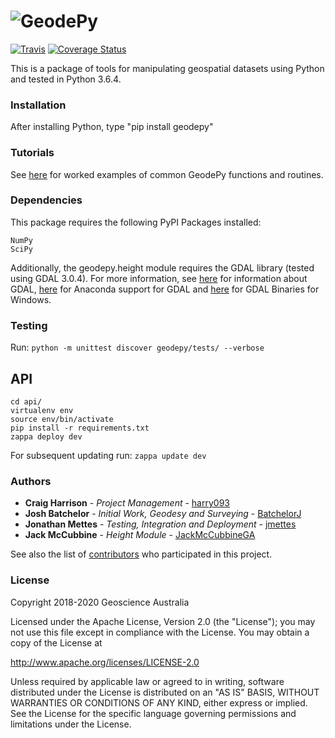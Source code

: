# ![GeodePy](https://github.com/GeoscienceAustralia/GeodePy/blob/master/docs/geodepy-logo.png)

[![Travis](https://img.shields.io/travis/GeoscienceAustralia/GeodePy/master.svg?label=Travis%20CI)](https://travis-ci.org/GeoscienceAustralia/GeodePy) [![Coverage Status](https://coveralls.io/repos/github/GeoscienceAustralia/GeodePy/badge.svg)](https://coveralls.io/github/GeoscienceAustralia/GeodePy)

This is a package of tools for manipulating geospatial datasets using Python and tested in Python 3.6.4.

### Installation

After installing Python, type "pip install geodepy"

### Tutorials

See [here](https://github.com/GeoscienceAustralia/GeodePy/tree/master/docs/tutorials) for worked examples of common GeodePy functions and routines.

### Dependencies

This package requires the following PyPI Packages installed:

```
NumPy
SciPy
```

Additionally, the geodepy.height module requires the GDAL library (tested using GDAL 3.0.4). For more information, see [here](https://gdal.org/index.html) for information about GDAL, [here](https://anaconda.org/conda-forge/gdal) for Anaconda support for GDAL and [here](http://www.gisinternals.com/release.php) for GDAL Binaries for Windows.

### Testing

Run: `python -m unittest discover geodepy/tests/ --verbose`

## API

```
cd api/
virtualenv env
source env/bin/activate
pip install -r requirements.txt
zappa deploy dev
```

For subsequent updating run: `zappa update dev`

### Authors

* **Craig Harrison** - *Project Management* - [harry093](https://github.com/harry093)
* **Josh Batchelor** - *Initial Work, Geodesy and Surveying* - [BatchelorJ](https://github.com/BatchelorJ)
* **Jonathan Mettes** - *Testing, Integration and Deployment* - [jmettes](https://github.com/jmettes)
* **Jack McCubbine** - *Height Module* - [JackMcCubbineGA](https://github.com/JackMcCubbineGA)

See also the list of [contributors](https://github.com/GeoscienceAustralia/geodepy/graphs/contributors) who participated in this project.

### License

Copyright 2018-2020 Geoscience Australia

Licensed under the Apache License, Version 2.0 (the "License"); you may not use this file except in compliance with the License. You may obtain a copy of the License at

   http://www.apache.org/licenses/LICENSE-2.0

Unless required by applicable law or agreed to in writing, software distributed under the License is distributed on an "AS IS" BASIS, WITHOUT WARRANTIES OR CONDITIONS OF ANY KIND, either express or implied. See the License for the specific language governing permissions and limitations under the License.

